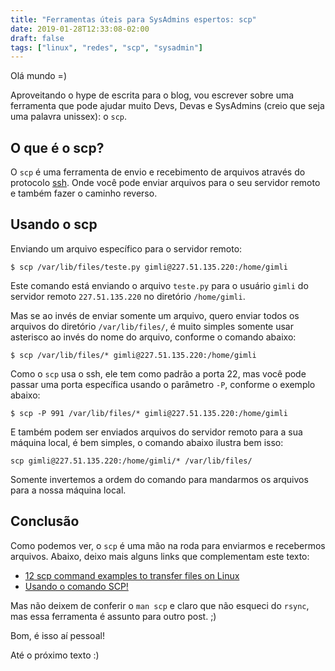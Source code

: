 ```yaml
---
title: "Ferramentas úteis para SysAdmins espertos: scp"
date: 2019-01-28T12:33:08-02:00
draft: false
tags: ["linux", "redes", "scp", "sysadmin"]
---
```


Olá mundo =)

Aproveitando o hype de escrita para o blog, vou escrever sobre uma ferramenta que pode ajudar muito Devs, Devas e SysAdmins (creio que seja uma palavra unissex): o `scp`.

## O que é o scp?

O `scp` é uma ferramenta de envio e recebimento de arquivos através do protocolo [ssh](https://www.ssh.com/). Onde você pode enviar arquivos para o seu servidor remoto e também fazer o caminho reverso.

## Usando o scp

Enviando um arquivo específico para o servidor remoto:

```
$ scp /var/lib/files/teste.py gimli@227.51.135.220:/home/gimli
```

Este comando está enviando o arquivo `teste.py` para o usuário `gimli` do servidor remoto `227.51.135.220` no diretório `/home/gimli`.

Mas se ao invés de enviar somente um arquivo, quero enviar todos os arquivos do diretório `/var/lib/files/`, é muito simples somente usar asterisco ao invés do nome do arquivo, conforme o comando abaixo:

```
$ scp /var/lib/files/* gimli@227.51.135.220:/home/gimli
```

Como o `scp` usa o ssh, ele tem como padrão a porta 22, mas você pode passar uma porta específica usando o parâmetro `-P`, conforme o exemplo abaixo:

```
$ scp -P 991 /var/lib/files/* gimli@227.51.135.220:/home/gimli
```

E também podem ser enviados arquivos do servidor remoto para a sua máquina local, é bem simples, o comando abaixo ilustra bem isso:

```
scp gimli@227.51.135.220:/home/gimli/* /var/lib/files/
```

Somente invertemos a ordem do comando para mandarmos os arquivos para a nossa máquina local.

## Conclusão

Como podemos ver, o `scp` é uma mão na roda para enviarmos e recebermos arquivos. Abaixo, deixo mais alguns links que complementam este texto:

* [12 scp command examples to transfer files on Linux](https://www.binarytides.com/linux-scp-command/)
* [Usando o comando SCP!](https://www.vivaolinux.com.br/dica/Usando-o-comando-SCP)

Mas não deixem de conferir o `man scp` e claro que não esqueci do `rsync`, mas essa ferramenta é assunto para outro post. ;)

Bom, é isso aí pessoal!

Até o próximo texto :)